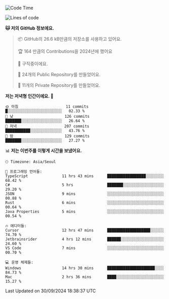   <!--START_SECTION:waka-->
![Code Time](http://img.shields.io/badge/Code%20Time-854%20hrs%2050%20mins-blue)

![Lines of code](https://img.shields.io/badge/%EC%A0%80%EB%8A%94%20%EC%97%AC%ED%83%9C%EA%B9%8C%EC%A7%80%20-414.0%20thousand%20%EC%A4%84%EC%9D%98%20%EC%BD%94%EB%93%9C%EB%A5%BC%20%EC%9E%91%EC%84%B1%ED%96%88%EC%96%B4%EC%9A%94.-blue)

**🐱 저의 GitHub 정보에요.** 

> 📦 GitHub의 26.6 kB만큼의 저장소를 사용하고 있어요. 
 > 
> 🏆 164 만큼의 Contributions을 2024년에 했어요
 > 
> 💼 구직중이에요.
 > 
> 📜 24개의 Public Repository를 만들었어요. 
 > 
> 🔑 11개의 Private Repository를 만들었어요. 
 > 
**저는 저녁형 인간이에요. 🦉** 

```text
🌞 아침                     11 commits          █░░░░░░░░░░░░░░░░░░░░░░░░   02.33 % 
🌆 낮　                     126 commits         ███████░░░░░░░░░░░░░░░░░░   26.64 % 
🌃 저녁                     207 commits         ███████████░░░░░░░░░░░░░░   43.76 % 
🌙 밤　                     129 commits         ███████░░░░░░░░░░░░░░░░░░   27.27 % 
```


📊 **저는 이번주를 이렇게 시간을 보냈어요.** 

```text
🕑︎ Timezone: Asia/Seoul

💬 프로그래밍 언어들: 
TypeScript               11 hrs 43 mins      █████████████████░░░░░░░░   68.42 % 
C#                       5 hrs               ███████░░░░░░░░░░░░░░░░░░   29.20 % 
JSON                     9 mins              ░░░░░░░░░░░░░░░░░░░░░░░░░   00.88 % 
Rust                     6 mins              ░░░░░░░░░░░░░░░░░░░░░░░░░   00.64 % 
Java Properties          5 mins              ░░░░░░░░░░░░░░░░░░░░░░░░░   00.54 % 

🔥 에디터들: 
Cursor                   12 hrs 47 mins      ███████████████████░░░░░░   74.70 % 
Jetbrainsrider           4 hrs 12 mins       ██████░░░░░░░░░░░░░░░░░░░   24.60 % 
VS Code                  7 mins              ░░░░░░░░░░░░░░░░░░░░░░░░░   00.70 % 

💻 운영 체제들: 
Windows                  14 hrs 30 mins      █████████████████████░░░░   84.73 % 
Mac                      2 hrs 36 mins       ████░░░░░░░░░░░░░░░░░░░░░   15.27 % 
```


 Last Updated on 30/09/2024 18:38:37 UTC
<!--END_SECTION:waka-->
